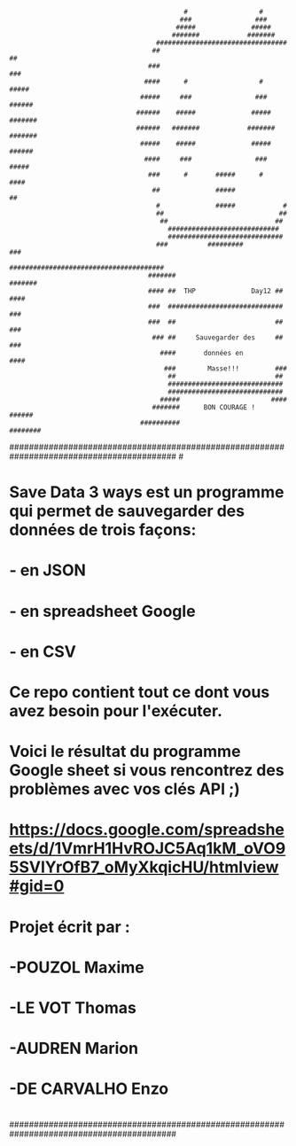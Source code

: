                                                 #                  #                                      
                                               ###                ###
                                              #####              #####
                                             #######            #######
                                         #################################
                                        ##                               ##
                                       ###                               ###
                                      ####      #                  #     #####
                                     #####     ###                ###    ######
                                    ######    #####              #####   #######
                                    ######   #######            #######  #######
                                     #####    #####              #####   ######
                                      ####     ###                ###    #####
                                       ###      #       #####      #     ####
                                        ##              #####            ##
                                         #              #####            #
                                         ##                             ## 
                                          ##                           ## 
                                            ############################
                                            #############################
                                         ###          #########         ###
                                       #######################################
                                       #######                         #######
                                       #### ##  THP              Day12 ## ####
                                       ###  #############################  ###
                                       ###  ##                         ##  ###
                                        ### ##     Sauvegarder des     ## ###
                                          ####       données en        ####
                                           ###        Masse!!!         ###
                                            ##                         ##
                                            #############################
                                            #############################
                                          #####                       ####
                                        #######      BON COURAGE !    ######
                                     ##########                       ########					
##########################################################################################                                                 #    
# Save Data 3 ways est un programme qui permet de sauvegarder des données de trois façons:
#       - en JSON
#       - en spreadsheet Google
#       - en CSV
#       
# Ce repo contient tout ce dont vous avez besoin pour l'exécuter.
#      
# Voici le résultat du programme Google sheet si vous rencontrez des problèmes avec vos clés API ;)  
# https://docs.google.com/spreadsheets/d/1VmrH1HvROJC5Aq1kM_oVO95SVIYrOfB7_oMyXkqicHU/htmlview#gid=0
#      
#
#
#						Projet écrit par :	                                                     					                                             #                          
#  -POUZOL Maxime                                                                                                         	 
#  -LE VOT Thomas														                                                                         
#  -AUDREN Marion														  
#  -DE CARVALHO Enzo													         
#
# 
                                
##########################################################################################












